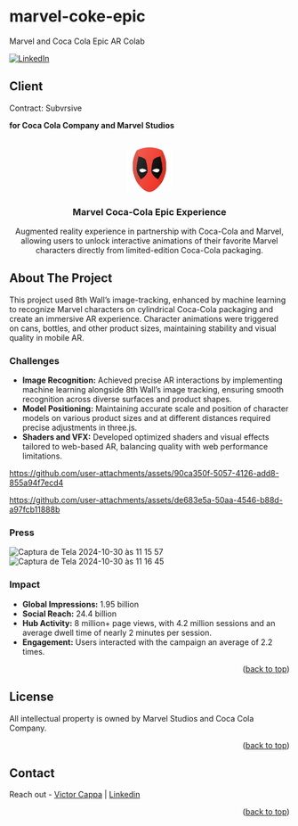 # marvel-coke-epic
Marvel and Coca Cola Epic AR Colab

<div id="top"></div>

[![LinkedIn][linkedin-shield]][linkedin-url]

<h2>Client</h2>
<p>Contract: Subvrsive</p>
<p><b>for Coca Cola Company and Marvel Studios</b></p>

<!-- PROJECT LOGO -->

<br />
<div align="center">
  <a href="https://github.com/victorcappa/marvel-coke-epic">
    <img src="logo.png" alt="Logo" width="80" height="80">
  </a>

<h3 align="center">Marvel Coca-Cola Epic Experience</h3>

  <p align="center">
Augmented reality experience in partnership with Coca-Cola and Marvel, allowing users to unlock interactive animations of their favorite Marvel characters directly from limited-edition Coca-Cola packaging.
  </p>
</div>

<!-- ABOUT THE PROJECT -->
## About The Project

<p align="left">
<p>This project used 8th Wall’s image-tracking, enhanced by machine learning to recognize Marvel characters on cylindrical Coca-Cola packaging and create an immersive AR experience. Character animations were triggered on cans, bottles, and other product sizes, maintaining stability and visual quality in mobile AR.</p>

  <h3>Challenges</h3>
   <ul>
     <li><b>Image Recognition:</b> Achieved precise AR interactions by implementing machine learning alongside 8th Wall’s image tracking, ensuring smooth recognition across diverse surfaces and product shapes.</li>
     <li><b>Model Positioning:</b> Maintaining accurate scale and position of character models on various product sizes and at different distances required precise adjustments in three.js.</li>
     <li><b>Shaders and VFX:</b> Developed optimized shaders and visual effects tailored to web-based AR, balancing quality with web performance limitations.</li>
   </ul>


https://github.com/user-attachments/assets/90ca350f-5057-4126-add8-855a94f7ecd4



https://github.com/user-attachments/assets/de683e5a-50aa-4546-b88d-a97fcb11888b


</p>

<h3>Press</h3>

![Captura de Tela 2024-10-30 às 11 15 57](https://github.com/user-attachments/assets/7be9d44d-b91f-4ab3-b02e-a425fbc06ed6)
![Captura de Tela 2024-10-30 às 11 16 45](https://github.com/user-attachments/assets/6e3ff4c4-24b8-441a-9317-0da14bc4e505)

<h3>Impact</h3>
<ul>
  <li><b>Global Impressions:</b> 1.95 billion</li>
  <li><b>Social Reach:</b> 24.4 billion</li>
  <li><b>Hub Activity:</b> 8 million+ page views, with 4.2 million sessions and an average dwell time of nearly 2 minutes per session.</li>
  <li><b>Engagement:</b> Users interacted with the campaign an average of 2.2 times.</li>
</ul>

<p align="right">(<a href="#top">back to top</a>)</p>

<!-- LICENSE -->
## License

All intellectual property is owned by Marvel Studios and Coca Cola Company.

<p align="right">(<a href="#top">back to top</a>)</p>

<!-- CONTACT -->
## Contact

Reach out - <a href="mailto:cappacurta@gmail.com">Victor Cappa</a> |
<a href="https://www.linkedin.com/in/victor-cappa-50839788/">Linkedin</a>

<p align="right">(<a href="#top">back to top</a>)</p>

[linkedin-shield]: https://img.shields.io/badge/-LinkedIn-black.svg?style=for-the-badge&logo=linkedin&colorB=555
[linkedin-url]: https://www.linkedin.com/in/victor-cappa-50839788/
